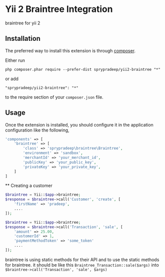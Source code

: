 Yii 2 Braintree Integration
===========================
braintree for yii 2

Installation
------------

The preferred way to install this extension is through [composer](http://getcomposer.org/download/).

Either run

```
php composer.phar require --prefer-dist sprypradeep/yii2-braintree "*"
```

or add

```
"sprypradeep/yii2-braintree": "*"
```

to the require section of your `composer.json` file.


Usage
-----

Once the extension is installed, you should configure it in the application configuration like the following,

```php
'components' => [
    'braintree' => [
        'class' => 'sprypradeep\braintree\Braintree',
        'environment' => 'sandbox',
        'merchantId' => 'your_merchant_id',
        'publicKey' => 'your_public_key',
        'privateKey' => 'your_private_key',
    ]
]
```

** Creating a customer

```php
$braintree = Yii::$app->braintree;
$response = $braintree->call('Customer', 'create', [
    'firstName' => 'pradeep',
    ....
]);

$braintree = Yii::$app->braintree;
$response = $braintree->call('Transaction', 'sale', [
    'amount' => 25.00,
    'customerId' => 1,
    'paymentMethodToken' => 'some_token'
    ....
]);
```

braintree is using static methods for their API and to use the static methods for braintree.
it should be like this `Braintree_Transaction::sale($args)` into `$braintree->call('Transaction', 'sale', $args)`


